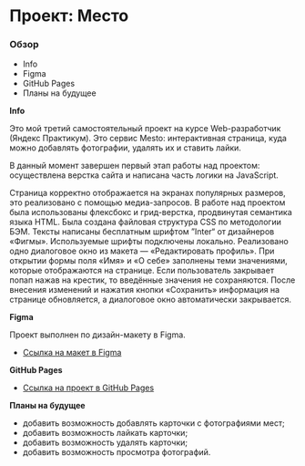 # Проект: Место

### Обзор
* Info
* Figma
* GitHub Pages
* Планы на будущее

**Info**

Это мой третий самостоятельный проект на курсе Web-разработчик (Яндекс Практикум).
Это сервис Mesto: интерактивная страница, куда можно добавлять фотографии, удалять их и ставить лайки.

В данный момент завершен первый этап работы над проектом: осуществлена верстка сайта и написана часть логики на JavaScript.

Страница корректно отображается на экранах популярных размеров, это реализовано с помощью медиа-запросов. В работе над проектом была использованы флексбокс и грид-верстка, продвинутая семантика языка HTML.
Была создана файловая структура CSS по методологии БЭМ.
Тексты написаны бесплатным шрифтом ”Inter“ от дизайнеров «Фигмы». Используемые шрифты подключены локально.
Реализовано одно диалоговое окно из макета — «Редактировать профиль». При открытии формы поля «Имя» и «О себе» заполнены теми значениями, которые отображаются на странице. Если пользователь закрывает попап нажав на крестик, то введённые значения не сохраняются. После внесения изменений и нажатия кнопки «Сохранить» информация на странице обновляется, а диалоговое окно автоматически закрывается.

**Figma**

Проект выполнен по дизайн-макету в Figma.
* [Ссылка на макет в Figma](https://www.figma.com/file/2cn9N9jSkmxD84oJik7xL7/JavaScript.-Sprint-4?node-id=0%3A1)

**GitHub Pages**

* [Ссылка на проект в GitHub Pages](https://sattturday.github.io/mesto/)

**Планы на будущее**

* добавить возможность добавлять карточки с фотографиями мест;
* добавить возможность лайкать карточки;
* добавить возможность удалять карточки;
* добавить возможность просмотра фотографий.
